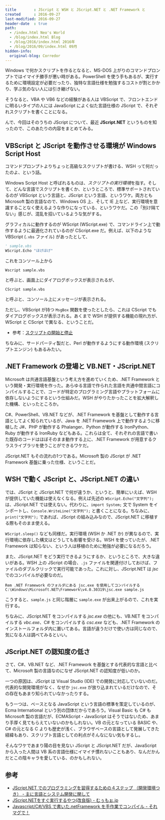 ```yaml
---
title        : JScript と WSH と JScript.NET と .NET Framework と
created      : 2016-09-27
last-modified: 2016-09-27
header-date  : true
path:
  - /index.html Neo's World
  - /blog/index.html Blog
  - /blog/2016/index.html 2016年
  - /blog/2016/09/index.html 09月
hidden-info:
  original-blog: Corredor
---
```


Windows で何かスクリプトを作るとなると、MS-DOS 上がりのコマンドプロンプトではイマイチ勝手が悪い時がある。PowerShell を使う手もあるが、実行するために環境設定が必要だったり、独特な言語仕様を勉強するコストが割とかかり、学ぶ気のない人には引き継げない。

そうなると、VBA や VB6 などの経験がある人は VBScript で、フロントエンドに明るいタイプの人には JavaScript によく似た言語仕様の JScript で、それぞれスクリプトを書くことになる。

んで、今回はそのうちの JScript について、最近 **JScript.NET** というものを知ったので、このあたりの内容をまとめてみる。

## VBScript と JScript を動作させる環境が Windows Script Host

コマンドプロンプトよりちょっと高級なスクリプトが書ける、WSH って何だったのよ、という話。

Windows Script Host と呼ばれるものは、*スクリプトの実行環境*を指す。そして、どんな言語でスクリプトを書くか、というところで、標準サポートされているのが VBScript という言語と、JScript という言語、というワケ。両方とも Microsoft 製の言語なので、Windows OS 上、そして IE 上など、実行環境を意識することなく使えるような作りになっている、というワケだ。この「別け隔てない」感じが、混乱を招いているような気がする。

グラフィカルに動作するのが WScript (WScript.exe) で、コマンドライン上で動作するように最適化されているのが CScript.exe だ。例えば、以下のような VBScript (`.vbs` ファイル) があったとして、

```vb
' sample.vbs
WScript.Echo "ほげほげ"
```

これをコンソール上から

```batch
Wscript sample.vbs
```

と呼ぶと、画面上にダイアログボックスが表示されるが、

```batch
CScript sample.vbs
```

と呼ぶと、コンソール上にメッセージが表示される。

ただし、VBScript が持つ `MsgBox` 関数を使ったとしたら、これは CScript でもダイアログボックスが表示される。あくまで WSH が提供する機能の現れ方が、WScript と CScript で異なる、ということだ。

- 参考：[スクリプトの開始と停止](https://technet.microsoft.com/ja-jp/scriptcenter/ff707270.aspx)

ちなみに、サードパーティ製だと、Perl が動作するようにする動作環境 (スクリプトエンジン) もあるみたい。

## .NET Framework の登場と VB.NET・JScript.NET

Microsoft は共通言語基盤という考え方を進めていくため、.NET Framework という開発・実行環境を作った。あらゆる言語で作られた言語を共通中間言語にコンパイルすることで、コードが特定のプログラミング言語やプラットフォームに依存しないようにするという仕組みだ。WSH がやりたかったことを拡大解釈した機構、といったところか。

C#、PowerShell、VB.NET などが、.NET Framework を基盤として動作する言語としてよく知られているが、Java を .NET Framework 上で動作するように移植した J#、PHP が動作する Phalanger、Python が動作する IronPython、Ruby が動作する IronRuby などもある。これらは全て、それぞれの言語で書いた既存のコードはほぼそのまま動作する上に、.NET Framework が用意するクラスライブラリを使うことができるワケだ。

JScript.NET もその流れの1つである。Microsoft 製の JScript が .NET Framework 基盤に乗った仕様、ということだ。

## WSH で動く JScript と、JScript.NET の違い

では、JScript と JScript.NET で何が違うか、というと、簡単にいえば、WSH が提供していた機能は使えなくなる。例えば先述の `WScript.Echo("文字列");` は、JScript.NET では使えない。代わりに、`import System;` 文で System をインポートし、`Console.WriteLine("文字列");` と書くことになる。ちなみに、`print("文字列");` であれば、JScript の組み込みなので、JScript.NET に移植する際もそのまま使える。

`WScript.sleep()` なども同様だ。実行環境 (WSH か .NET か) が異なるので、実行環境に依存した構文はどうしても影響を受ける。WSH を使っていたが、.NET Framework は知らない、という人は移植のために勉強が必要になるだろう。

また、JScript.NET をどう実行できるようにするか、というところで、大きな違いがある。WSH 上の JScript の場合、`.js` ファイルを関連付けしておけば、ファイルのダブルクリックで実行可能であった。これに対し、JScript.NET は *jsc* でのコンパイルが必要なのだ。

```batch
Rem .NET Framework のフォルダにある jsc.exe を使用してコンパイルする
C:\Windows\Microsoft.NET\Framework\v4.0.30319\jsc.exe sample.js
```

こうすると、`sample.js` と同じ階層に `sample.exe` が出来上がるので、これを実行する。

ちなみに、JScript.NET をコンパイルする *jsc.exe* の他にも、VB.NET をコンパイルする *vbc.exe*、C# をコンパイルする *csc.exe* なども、.NET Framework のインストールフォルダ内に置いてある。言語が違うだけで使い方は同じなので、気になる人は調べてみるといい。

## JScript.NET の認知度の低さ

さて、C#、VB.NET など、.NET Framework を基盤とする代表的な言語と比べて、Microsoft 製の言語なのになぜ JScript.NET の認知度が低いのか。

一つの原因は、JScript は Visual Studio (IDE) での開発に対応していないのだ。代表的な開発環境がなく、なぜか `jsc.exe` が放り込まれているだけなので、その存在もあまり知られていなかったりする。

もう一つは、ベースとなる JavaScript という言語の標準を策定しているのが、Ecma International という別の団体だからであろう。Visual Basic も C# も Microsoft 製の言語だが、ECMAScript・JavaScript はそうではないため、あまり手厚く見てもらえていないのかもしれない。VB の元となっている BASIC や、C# の元となる C よりも歴史が浅く、ブラウザベースの言語として発展してきた経緯もあり、スクリプト言語としての利点がそんなにない気もするし。

そんなワケであまり陽の目を見ない JScript と JScript.NET だが、JavaScript から入った人間は VB 系の言語仕様にイマイチ慣れないこともあり、なんだかんだとこの陰キャラを愛している、のかもしれない。

## 参考

- [JScript.NET でのプログラミングを習得するための４ステップ （開発環境つき） - 主に言語とシステム開発に関して](http://language-and-engineering.hatenablog.jp/entry/20090228/p1)
- [JScript.NETをすぐ実行するやつ(改良版) - むぅもぉ.jp](https://web.archive.org/web/20130516043848/http://muumoo.jp/news/2008/06/17/0jspop.html)
- [Javascript/C#/VBS で書いた.netFramework を手作業でコンパイル - それマグで！](http://takuya-1st.hatenablog.jp/entry/2013/06/29/012725)
